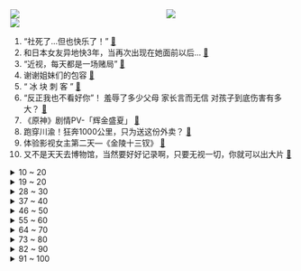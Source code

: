 <div >
	<a style="float:left;width:55%;" href = "https://github.com/anuraghazra/github-readme-stats">
	 <img src = "https://github-readme-stats.vercel.app/api?username=iuuuuuaena&theme=buefy&show_icons=true"/>
	</a>
	<a  style="float:right;width:45%" href = "https://github.com/anuraghazra/github-readme-stats">
	 <img  src="https://github-readme-stats.vercel.app/api/top-langs/?username=anuraghazra&layout=compact"/>
	</a>
	</div>

[![](https://img.shields.io/badge/jxd-@jxdgogogo.xyz-yellowgreen.svg)](https://www.jxdgogogo.xyz)<br>
1. “社死了...但也快乐了！” [:link:](//www.bilibili.com/video/BV1cY4y1E77p) <br>
2. 和日本女友异地快3年，当再次出现在她面前以后... [:link:](//www.bilibili.com/video/BV1re4y1X76e) <br>
3. “近视，每天都是一场赌局” [:link:](//www.bilibili.com/video/BV1AG411p7zM) <br>
4. 谢谢姐妹们的包容 [:link:](//www.bilibili.com/video/BV1ag411f7dw) <br>
5. “ 冰  块  刺  客 ” [:link:](//www.bilibili.com/video/BV1UB4y1h7Mt) <br>
6. “反正我也不看好你”！ 羞辱了多少父母 家长言而无信 对孩子到底伤害有多大？ [:link:](//www.bilibili.com/video/BV1AG411p7d7) <br>
7. 《原神》剧情PV-「辉金盛夏」 [:link:](//www.bilibili.com/video/BV11d4y1Q7BU) <br>
8. 跑穿川渝！狂奔1000公里，只为送这份外卖？ [:link:](//www.bilibili.com/video/BV1xV4y1J7yy) <br>
9. 体验影视女主第二天—《金陵十三钗》 [:link:](//www.bilibili.com/video/BV1AG411p783) <br>
10. 又不是天天去博物馆，当然要好好记录啊，只要无视一切，你就可以出大片 [:link:](//www.bilibili.com/video/BV1RB4y1h73r) <br>
<details>
<summary>10 ~ 20</summary>

11. 主持人和他的冤种搭档，直播现场带闪光牙套 [:link:](//www.bilibili.com/video/BV1BN4y1T7yM) <br>
12. 哪个拳击手想刺杀希特勒？【小约翰】 [:link:](//www.bilibili.com/video/BV16a411S7cy) <br>
13. 评价最低篇章！遭千夫所指！《海贼王》和之国篇到底出了什么问题？ [:link:](//www.bilibili.com/video/BV1bV4y1J75w) <br>
14. 这包子凭啥卖99块钱一个！！ [:link:](//www.bilibili.com/video/BV1LN4y1M7y6) <br>
15. 第一天送外卖。一天2000元！ 没错，是亏2000。 丨 day 2 [:link:](//www.bilibili.com/video/BV1FT411n79E) <br>
16. 有没有万叶的都沉默了 [:link:](//www.bilibili.com/video/BV12a411S7Qv) <br>
17. 猫：妈妈！我不想玩了！！！ [:link:](//www.bilibili.com/video/BV1ya411Q7mb) <br>
18. 【砸颜色】蓝 脸 的 窦 尔 敦 [:link:](//www.bilibili.com/video/BV1Te4y197Ds) <br>
19. 【基德】花了100亿美金的韦布，为什么首发这5张照片？ [:link:](//www.bilibili.com/video/BV1ZG411H7ss) <br>
</details>
<details>
<summary>19 ~ 20</summary>

20. 【原神】2.8限时世界任务解谜合集 （已更新至7.19日） [:link:](//www.bilibili.com/video/BV1nN4y1T7Tp) <br>
21. 你的转发投币！也许能救人一命？在中国被毒蛇咬了应该用什么血清？ [:link:](//www.bilibili.com/video/BV1ET411J7P2) <br>
22. 🐓鸡你太美，但是母鸡🐓 [:link:](//www.bilibili.com/video/BV13t4y157KU) <br>
23. 当 🐔 老 了 [:link:](//www.bilibili.com/video/BV15B4y1879g) <br>
24. 【越来越离谱系列七】《胡闹教室》 [:link:](//www.bilibili.com/video/BV12d4y1D7dv) <br>
25. ⚡小黑子给你耍把戏⚡ [:link:](//www.bilibili.com/video/BV1Ke4y197vs) <br>
26. 减内脏脂肪最有效的运动（瘦肚腩，无跑跳） [:link:](//www.bilibili.com/video/BV1jf4y1o76d) <br>
27. 捡猫捡出快乐捡来治愈捡到平穷，这就是明仔团队 [:link:](//www.bilibili.com/video/BV17G411p7Gs) <br>
28. SEVENTEEN '_WORLD' Official MV [:link:](//www.bilibili.com/video/BV1PU4y1i7qh) <br>
</details>
<details>
<summary>28 ~ 30</summary>

29. 空 哥 不 要 [:link:](//www.bilibili.com/video/BV1mW4y1m7M3) <br>
30. ⚡张三给你耍个把戏⚡ [:link:](//www.bilibili.com/video/BV1pN4y1T74r) <br>
31. 当大爷第一次开粉丝寄的盲盒 [:link:](//www.bilibili.com/video/BV1gB4y1Y7Lp) <br>
32. “我若嫁你，只是因为我心悦你” [:link:](//www.bilibili.com/video/BV1iG411p7Q6) <br>
33. 【原神金苹果群岛】幽夜默示录全系列攻略！幽夜高城/双双岛/远海诗夏游纪/限时世界任务 [:link:](//www.bilibili.com/video/BV1wg411Z7s6) <br>
34. 我放暑假，只办三件事！ [:link:](//www.bilibili.com/video/BV1Br4y1j7JA) <br>
35. 91「可怜人」：冻僵的“蛇”需要被救吗? [:link:](//www.bilibili.com/video/BV1KW4y1m7Tn) <br>
36. 【翻唱】Stitches - Shawn Mendes [:link:](//www.bilibili.com/video/BV17F411K7Fu) <br>
37. 【NTNT00】我爸希望我能上天堂 [:link:](//www.bilibili.com/video/BV1ad4y1Q7yK) <br>
</details>
<details>
<summary>37 ~ 40</summary>

38. ⚡嘻 哈 二 将⚡ [:link:](//www.bilibili.com/video/BV1ST41177Ji) <br>
39. 被骗了：蜜雪冰城根本不是卖奶茶的 [:link:](//www.bilibili.com/video/BV1St4y147mK) <br>
40. 人类有可能完成? 6 [:link:](//www.bilibili.com/video/BV1DN4y1T7ko) <br>
41. 央视新闻破千万，感恩有你在B站！ [:link:](//www.bilibili.com/video/BV16Y4y1L7uD) <br>
42. 【我的世界 4K】耗时整整五年！数十亿方块！我们还原全网最大的古城？！ [:link:](//www.bilibili.com/video/BV1w34y1J7Xx) <br>
43. 两帅小伙探访，洛杉矶排名第一，阿根廷烤肉店！！ [:link:](//www.bilibili.com/video/BV1rS4y177qD) <br>
44. 雪 糕 悍 刀 行 [:link:](//www.bilibili.com/video/BV19g411o7d1) <br>
45. 《最伟大的作品》内画非遗文化，小烟壶，大乾坤，展现无穷魅力。 [:link:](//www.bilibili.com/video/BV11r4y1j7YF) <br>
46. 俄语配音作业，看看就好，别赞要脸 [:link:](//www.bilibili.com/video/BV1BV4y1E7Hk) <br>
</details>
<details>
<summary>46 ~ 50</summary>

47. 爸爸～对不起！ [:link:](//www.bilibili.com/video/BV1Fa411D7h4) <br>
48. 少女深夜犯"猪瘾" 阿狈又来抓粉丝了！！ [:link:](//www.bilibili.com/video/BV1Sg411o7U2) <br>
49. 我爸给我女朋友包了一片海 [:link:](//www.bilibili.com/video/BV1E94y1Q79A) <br>
50. 大家好，我是陶典，我来b站啦！ [:link:](//www.bilibili.com/video/BV1UV4y1E7wh) <br>
51. 我们不是垃圾 [:link:](//www.bilibili.com/video/BV1Hd4y1Q7xJ) <br>
52. 老司机都知道的，大货车保命暗语！ [:link:](//www.bilibili.com/video/BV1jt4y147Fx) <br>
53. 《小陈总之双喜临门》 [:link:](//www.bilibili.com/video/BV1Ta411H7Z6) <br>
54. 《 最 强 开 水 白 菜 》 [:link:](//www.bilibili.com/video/BV12T411J7ex) <br>
55. 真的有人吃这玩意吗？！ [:link:](//www.bilibili.com/video/BV1bB4y1v7vF) <br>
</details>
<details>
<summary>55 ~ 60</summary>

56. 排队去见卡琳娜，差点没见到...姐姐真的超级帅呜呜呜 [:link:](//www.bilibili.com/video/BV1ZY4y1772C) <br>
57. 穿山甲要请粉丝喝鸡汤？？？ [:link:](//www.bilibili.com/video/BV11T411J79P) <br>
58. 把草压缩后就能做任何装备？7重需要几千万根草!! 我的世界 [:link:](//www.bilibili.com/video/BV1p34y1J7nH) <br>
59. 约尔太太想让我告白~ [:link:](//www.bilibili.com/video/BV1ea411Q721) <br>
60. 当中餐特厨碰见日本料理，究竟会摩擦出怎么样的火花！今天带你一探究竟！ [:link:](//www.bilibili.com/video/BV16r4y1E7fC) <br>
61. 格斗之夜，我的出场画面，和我一起大喊：中国力量！！！ [:link:](//www.bilibili.com/video/BV1Za411S7QU) <br>
62. 解剖【谭谈交通】：谭乔寻人记 ●初代摄像菌 第二集 [:link:](//www.bilibili.com/video/BV15a411M7vY) <br>
63. 【罗翔】在工地打工中暑算工伤么？劳务关系与劳动关系有什么区别？ [:link:](//www.bilibili.com/video/BV1f34y1J7mg) <br>
64. 龚三夜宵  厨子探店¥250 [:link:](//www.bilibili.com/video/BV1WT411J7sa) <br>
</details>
<details>
<summary>64 ~ 70</summary>

65. 嘻→嘻↘嘻↗嘻↗嘻↘2.0 [:link:](//www.bilibili.com/video/BV1734y1J7Qo) <br>
66. 《一点也不疼》 [:link:](//www.bilibili.com/video/BV1YG411p7Vs) <br>
67. 剑来！！！【剑圣④】 [:link:](//www.bilibili.com/video/BV1x34y1H7gQ) <br>
68. 唱 打 音 游 fu [:link:](//www.bilibili.com/video/BV1Xe4y1R7KF) <br>
69. 《勾指起誓》【洛天依十周年生日演唱会】 [:link:](//www.bilibili.com/video/BV16Y4y177NA) <br>
70. 【时代少年团】《时代夏令营》未播花絮02 [:link:](//www.bilibili.com/video/BV1AG411W7ig) <br>
71. 【偷狗级】不要笑挑战，笑了要接受严峻的惩罚 [:link:](//www.bilibili.com/video/BV1AW4y1m78Q) <br>
72. 太过在意别人的想法？？ [:link:](//www.bilibili.com/video/BV1sd4y1Q7zY) <br>
73. 喜不喜欢哦小朋友 [:link:](//www.bilibili.com/video/BV1Gr4y177bU) <br>
</details>
<details>
<summary>73 ~ 80</summary>

74. 办公高手都这样面试的？ [:link:](//www.bilibili.com/video/BV1me4y1X78y) <br>
75. 羽生结弦宣布今后不再参加竞技比赛 [:link:](//www.bilibili.com/video/BV1bd4y1Q76f) <br>
76. 挑战制作DIY水扇子，这效果你们给我打几分 [:link:](//www.bilibili.com/video/BV1vY4y177M7) <br>
77. 这就是小时候想要东西（父母起初不给你买，后来又给买了）的原因 [:link:](//www.bilibili.com/video/BV1n94y1Q7ti) <br>
78. 大堂经理处理跑单事件 [:link:](//www.bilibili.com/video/BV1FY4y1E7L7) <br>
79. 《猫之城》7月20日公测CG——猫咪即正义，情绪即力量 [:link:](//www.bilibili.com/video/BV1sB4y187WK) <br>
80. 救命，转笔已经这么卷了吗 [:link:](//www.bilibili.com/video/BV19Y4y177tY) <br>
81. 【全熟\首次B限】HELLOOOOO!!!【Luca kaneshiro】 [:link:](//www.bilibili.com/video/BV1zN4y1T73T) <br>
82. 强强联手！BoA+刘雨昕合作曲Better (对峙)MV公开 [:link:](//www.bilibili.com/video/BV1q94y1Q7V4) <br>
</details>
<details>
<summary>82 ~ 90</summary>

83. 高温中暑，怎么用矿泉水瓶做个空调应急降温 [:link:](//www.bilibili.com/video/BV1Ar4y1J7rF) <br>
84. 老头：你这一拳给我牙干掉三颗 [:link:](//www.bilibili.com/video/BV1AG411W7cz) <br>
85. 放假了！宿舍跳一下小城夏天 [:link:](//www.bilibili.com/video/BV16r4y1j7n4) <br>
86. 试吃“冰淇淋西瓜”，真的超级甜吗？ [:link:](//www.bilibili.com/video/BV1nF411K7gq) <br>
87. 我要被这群大冤种笑死啦哈哈哈哈哈哈哈哈哈哈哈哈 [:link:](//www.bilibili.com/video/BV1dZ4y1Y76C) <br>
88. 100元能在意大利最便宜超市买什么？牛排烤鸡只卖2.5！ [:link:](//www.bilibili.com/video/BV1mF411N7TJ) <br>
89. ⚡原 神 社 死 专 用 手 机 铃 声⚡ [:link:](//www.bilibili.com/video/BV1de4y1X7SJ) <br>
90. 两 极 反 转#20 [:link:](//www.bilibili.com/video/BV1pG411p7zF) <br>
91. 你 以 为 时 间 还 很 多 [:link:](//www.bilibili.com/video/BV1U94y1Q7AL) <br>
</details>
<details>
<summary>91 ~ 100</summary>

92. 卧槽！她16岁自考入北电，怪不得能“吊打”一批爱豆！ [:link:](//www.bilibili.com/video/BV1hU4y1B77b) <br>
93. 我理解不了他的脑回路 [:link:](//www.bilibili.com/video/BV1Re4y1X76Q) <br>
94. 这打仗呢！上古巨蜥干嘛来了？！ [:link:](//www.bilibili.com/video/BV1xa411M739) <br>
95. 当你做了一辈子好事却上不了天堂时 [:link:](//www.bilibili.com/video/BV1eG411p7q7) <br>
96. “我怎么会浪漫呢，浪漫的是晚风，是你眼里的市井气息，是路上的行人，是鲜花，是擦肩而过的我和你” [:link:](//www.bilibili.com/video/BV1Y94y197Y4) <br>
97. 年纪轻轻实现大肠自由,火辣南昌拌粉让人上瘾! [:link:](//www.bilibili.com/video/BV1634y1J7FR) <br>
98. 元气少女周周来也~ [:link:](//www.bilibili.com/video/BV1Mr4y1J77S) <br>
99. 内蒙古新娘举办蒙式婚礼，定制蒙古袍礼服和发冠代替婚纱，一身中国传统民族服饰惊艳! [:link:](//www.bilibili.com/video/BV1fG411p7t9) <br>
100. 〖误解向〗如果领养的女儿是小埋   第二集 [:link:](//www.bilibili.com/video/BV1X94y1Q77b) <br>
</details>
